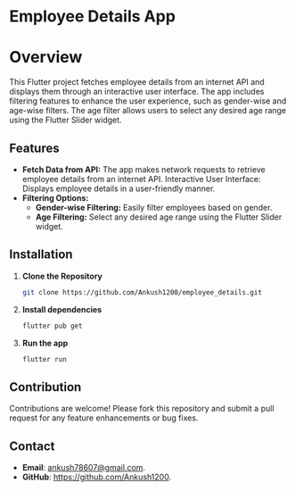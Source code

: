 # Employee Details App

# Overview
This Flutter project fetches employee details from an internet API and displays them through an interactive user interface. The app includes filtering features to enhance the user experience, such as gender-wise and age-wise filters. The age filter allows users to select any desired age range using the Flutter Slider widget.


## Features

- **Fetch Data from API:** The app makes network requests to retrieve employee details from an internet API.
Interactive User Interface: Displays employee details in a user-friendly manner.
- **Filtering Options:**
  - **Gender-wise Filtering:** Easily filter employees based on gender.
  - **Age Filtering:** Select any desired age range using the Flutter Slider widget.

## Installation

1. **Clone the Repository**
   ```bash
   git clone https://github.com/Ankush1200/employee_details.git

2. **Install dependencies**
   ```bash
   flutter pub get
3. **Run the app**
   ```bash
   flutter run

## Contribution
Contributions are welcome! Please fork this repository and submit a pull request for any feature enhancements or bug fixes.

## Contact
- **Email**: ankush78607@gmail.com.
- **GitHub**: https://github.com/Ankush1200.